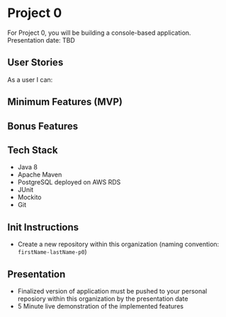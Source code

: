 # Project 0
For Project 0, you will be building a console-based application.  
Presentation date: TBD
## User Stories  
As a user I can:  
## Minimum Features (MVP)
## Bonus Features
## Tech Stack
- Java 8
- Apache Maven
- PostgreSQL deployed on AWS RDS
- JUnit
- Mockito
- Git

## Init Instructions
- Create a new repository within this organization (naming convention: `firstName-lastName-p0`)

## Presentation
- Finalized version of application must be pushed to your personal reposiory within this organization by the presentation date
- 5 Minute live demonstration of the implemented features
